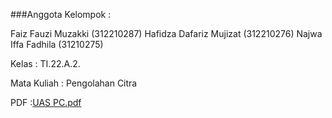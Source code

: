 ###Anggota Kelompok :

Faiz Fauzi Muzakki (312210287)
Hafidza Dafariz Mujizat (312210276)
Najwa Iffa Fadhila (31210275)

Kelas : TI.22.A.2.

Mata Kuliah : Pengolahan Citra

PDF  :[UAS PC.pdf](https://github.com/user-attachments/files/16115358/UAS.PC.pdf)
